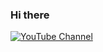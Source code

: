 ### Hi there 

[![YouTube Channel](https://img.shields.io/badge/-YouTube-red?logo=youtube&logoColor=white&style=flat)](https://www.youtube.com/@the_bi11iona1re7)

